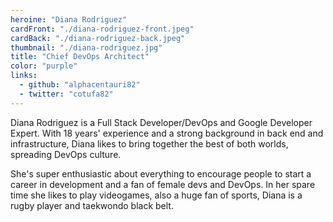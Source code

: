 ```yaml
---
heroine: "Diana Rodriguez"
cardFront: "./diana-rodriguez-front.jpeg"
cardBack: "./diana-rodriguez-back.jpeg"
thumbnail: "./diana-rodriguez.jpg"
title: "Chief DevOps Architect"
color: "purple"
links:
  - github: "alphacentauri82"
  - twitter: "cotufa82"
---
```


Diana Rodriguez is a Full Stack Developer/DevOps and Google Developer Expert. With 18 years' experience and a strong background in back end and infrastructure, Diana likes to bring together the best of both worlds, spreading DevOps culture.

She's super enthusiastic about everything to encourage people to start a career in development and a fan of female devs and DevOps. In her spare time she likes to play videogames, also a huge fan of sports, Diana is a rugby player and taekwondo black belt.
